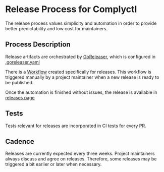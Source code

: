 # Release Process for Complyctl

The release process values simplicity and automation in order to provide better predictability and low cost for maintainers.

## Process Description

Release artifacts are orchestrated by [GoReleaser](https://goreleaser.com/), which is configured in [.goreleaser.yaml](https://github.com/complytime/complyctl/blob/main/.goreleaser.yaml)

There is a [Workflow](https://github.com/complytime/complyctl/blob/main/.github/workflows/release.yml) created specifically for releases. This workflow is triggered manually by a project maintainer when a new release is ready to be published.

Once the automation is finished without issues, the release is available in [releases page](https://github.com/complytime/complyctl/releases)

## Tests

Tests relevant for releases are incorporated in CI tests for every PR.

## Cadence

Releases are currently expected every three weeks. Project maintainers always discuss and agree on releases. Therefore, some releases may be triggered a bit earlier or later when necessary.
